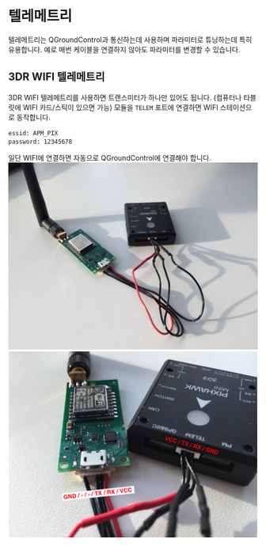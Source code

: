 # 텔레메트리
텔레메트리는 QGroundControl과 통신하는데 사용하며 파라미터로 튜닝하는데 특히 유용합니다. 예로 매번 케이블을 연결하지 않아도 파라미터를 변경할 수 있습니다.

## 3DR WIFI 텔레메트리
3DR WIFI 텔레메트리를 사용하면 트랜스미터가 하나만 있어도 됩니다. (컴퓨터나 타블릿에 WIFI 카드/스틱이 있으면 가능) 모듈을 ```TELEM``` 포트에 연결하면 WIFI 스테이션으로 동작합니다.
```sh
essid: APM_PIX
password: 12345678
```
일단 WIFI에 연결하면 자동으로 QGroundControl에 연결해야 합니다.
![](../../assets/hardware/3dr_wifi_1.JPG)
![](../../assets/hardware/3dr_wifi_2.png)
